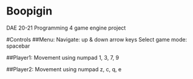 # Boopigin
DAE 20-21 Programming 4 game engine project

#Controls
##Menu:
Navigate: up & down arrow keys
Select game mode: spacebar

##Player1:
Movement using numpad 1, 3, 7, 9

##Player2:
Movement using numpad z, c, q, e